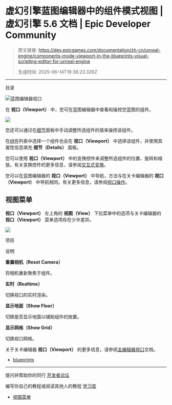 # 虚幻引擎蓝图编辑器中的组件模式视图 | 虚幻引擎 5.6 文档 | Epic Developer Community

> 原文链接: https://dev.epicgames.com/documentation/zh-cn/unreal-engine/components-mode-viewport-in-the-blueprints-visual-scripting-editor-for-unreal-engine
> 
> 生成时间: 2025-06-14T19:38:23.326Z

---

目录

![蓝图编辑器视口](https://dev.epicgames.com/community/api/documentation/image/d6d7b7ec-976d-4a21-a8ca-d46834af300a?resizing_type=fill&width=1920&height=335)

在 **视口（Viewport）** 中，您可在蓝图编辑器中查看和操控您蓝图的组件。

![](https://d1iv7db44yhgxn.cloudfront.net/documentation/images/c30430e1-4faf-4bbd-b3c8-7a5b05473d10/bp_viewport_.png)

您还可以通过在[细节](/documentation/zh-cn/unreal-engine/details-panel-in-the-blueprints-visual-scriting-editor-for-unreal-engine)面板中手动调整所选组件的值来操控该组件。

在[组件](/documentation/zh-cn/unreal-engine/components-window-in-unreal-engine)列表中选择一个组件也会在 **视口（Viewport）** 中选择该组件，并使用其属性信息填充 **细节（Details）** 面板。

您可以使用 **视口（Viewport）** 中的变换控件来调整所选组件的位置、旋转和缩放。有关变换控件的更多信息，请参阅[交互式变换](/documentation/zh-cn/unreal-engine/transforming-actors-in-unreal-engine#%E4%BA%A4%E4%BA%92%E5%BC%8F%E5%8F%98%E6%8D%A2)。

您可以在蓝图编辑器的 **视口（Viewport）** 中导航，方法与在关卡编辑器的 **视口（Viewport）** 中导航相同。有关更多信息，请参阅[视口操作](/documentation/zh-cn/unreal-engine/viewport-controls-in-unreal-engine)。

## 视图菜单

**视口（Viewport）** 左上角的 **视图（View）** 下拉菜单中的选项与关卡编辑器的 **视口（Viewport）** 菜单选项存在少许差异。

![](https://d1iv7db44yhgxn.cloudfront.net/documentation/images/252f5b21-2fa7-4748-8b99-149d255c8935/bp_viewport_viewmenu_.png)

项目

说明

**重置相机（Reset Camera）**

将相机重新聚焦于组件。

**实时（Realtime）**

切换视口的实时渲染。

**显示地面（Show Floor）**

切换是否显示地面以辅助组件的放置。

**显示网格（Show Grid）**

切换视口网格。

关于关卡编辑器 **视口（Viewport）** 的更多信息，请参阅[主编辑器视口](/documentation/zh-cn/unreal-engine/editor-viewports-in-unreal-engine)文档。

-   [blueprints](https://dev.epicgames.com/community/search?query=blueprints)

* * *

提问并帮助你的同行 [开发者论坛](https://forums.unrealengine.com/categories?tag=unreal-engine)

编写你自己的教程或阅读其他人的教程 [学习库](https://dev.epicgames.com/community/unreal-engine/learning)

-   [视图菜单](/documentation/zh-cn/unreal-engine/components-mode-viewport-in-the-blueprints-visual-scripting-editor-for-unreal-engine#%E8%A7%86%E5%9B%BE%E8%8F%9C%E5%8D%95)